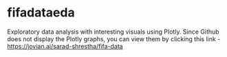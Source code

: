 # fifadataeda
Exploratory data analysis with interesting visuals using Plotly. Since Github does not display the Plotly graphs, you can view them by clicking this link - https://jovian.ai/sarad-shrestha/fifa-data
